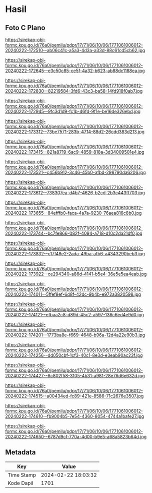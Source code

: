 # Hasil

## Foto C Plano

https://sirekap-obj-formc.kpu.go.id/76a0/pemilu/pdpr/17/71/06/10/06/1771061006012-20240222-172510--ab06c41c-a5a3-4d3a-a33d-88c61cd5cb62.jpg

https://sirekap-obj-formc.kpu.go.id/76a0/pemilu/pdpr/17/71/06/10/06/1771061006012-20240222-172645--e3c50c85-ce5f-4a32-b623-ab88dc1188ea.jpg

https://sirekap-obj-formc.kpu.go.id/76a0/pemilu/pdpr/17/71/06/10/06/1771061006012-20240222-172830--82219584-3fd6-43c3-ba58-14fd918f0ab7.jpg

https://sirekap-obj-formc.kpu.go.id/76a0/pemilu/pdpr/17/71/06/10/06/1771061006012-20240222-172945--9fc3d1d9-fc1b-46fd-9f1e-be16de326ebd.jpg

https://sirekap-obj-formc.kpu.go.id/76a0/pemilu/pdpr/17/71/06/10/06/1771061006012-20240222-173312--73be7571-283b-4714-88d2-26cdd383d213.jpg

https://sirekap-obj-formc.kpu.go.id/76a0/pemilu/pdpr/17/71/06/10/06/1771061006012-20240222-173415--821a8719-6ac9-4859-818a-3d34009501e4.jpg

https://sirekap-obj-formc.kpu.go.id/76a0/pemilu/pdpr/17/71/06/10/06/1771061006012-20240222-173521--c456b912-3c46-45b0-afbd-298790da6206.jpg

https://sirekap-obj-formc.kpu.go.id/76a0/pemilu/pdpr/17/71/06/10/06/1771061006012-20240222-173612--738307ea-d4b7-4626-b2cd-2b3c443ff703.jpg

https://sirekap-obj-formc.kpu.go.id/76a0/pemilu/pdpr/17/71/06/10/06/1771061006012-20240222-173655--84efffb0-faca-4a7a-9230-76aea816c8b0.jpg

https://sirekap-obj-formc.kpu.go.id/76a0/pemilu/pdpr/17/71/06/10/06/1771061006012-20240222-173744--bc7fe866-082f-4094-a718-d10c2da21df0.jpg

https://sirekap-obj-formc.kpu.go.id/76a0/pemilu/pdpr/17/71/06/10/06/1771061006012-20240222-173832--c17f48e2-2ada-49ba-afb6-a4343290beb3.jpg

https://sirekap-obj-formc.kpu.go.id/76a0/pemilu/pdpr/17/71/06/10/06/1771061006012-20240222-173922--ce294340-a86d-4141-b5e4-36e5e5ea4eab.jpg

https://sirekap-obj-formc.kpu.go.id/76a0/pemilu/pdpr/17/71/06/10/06/1771061006012-20240222-174011--5ffef8ef-6d8f-42dc-9b4b-e972a3820598.jpg

https://sirekap-obj-formc.kpu.go.id/76a0/pemilu/pdpr/17/71/06/10/06/1771061006012-20240222-174121--efbaa2c8-d89d-45c2-a597-136c6ed4e9d0.jpg

https://sirekap-obj-formc.kpu.go.id/76a0/pemilu/pdpr/17/71/06/10/06/1771061006012-20240222-174201--1773ba8e-f669-4648-b96a-12d4a22e90b3.jpg

https://sirekap-obj-formc.kpu.go.id/76a0/pemilu/pdpr/17/71/06/10/06/1771061006012-20240222-174256--dd050cbf-1cf3-40c1-8e3d-e3eab90ac23f.jpg

https://sirekap-obj-formc.kpu.go.id/76a0/pemilu/pdpr/17/71/06/10/06/1771061006012-20240222-174427--8c802f58-3105-4b31-a981-28e76d6e632d.jpg

https://sirekap-obj-formc.kpu.go.id/76a0/pemilu/pdpr/17/71/06/10/06/1771061006012-20240222-174515--a00434ed-fc89-421e-8586-71c2676e3507.jpg

https://sirekap-obj-formc.kpu.go.id/76a0/pemilu/pdpr/17/71/06/10/06/1771061006012-20240222-174610--fb9004b5-7e54-4360-8054-4744a1bafe27.jpg

https://sirekap-obj-formc.kpu.go.id/76a0/pemilu/pdpr/17/71/06/10/06/1771061006012-20240222-174650--6787d9cf-770a-4d00-b9e5-a68a5823b64d.jpg


## Metadata

| Key        | Value               |
| ---------- | ------------------- |
| Time Stamp | 2024-02-22 18:03:32 |
| Kode Dapil | 1701                |



